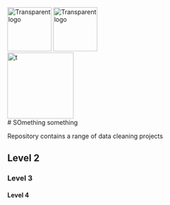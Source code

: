 <img width="100" alt="Transparent logo" src="https://github.com/user-attachments/assets/de0e28db-03ad-4a0c-b02e-d4f3ed0c4b5c" />
<img width="100" alt="Transparent logo" src="https://raw.github.com/unbox-analtytics/Portfolio/blob/788a2e37fcd222cd0e016721a9909817590c0b68/Unbox%20Analytics/Transparent%20logo.png" />
<br /> 

<img width="150" alt=" t" src="https://raw.githubusercontent.com/unbox-analtytics/Portfolio/main/Unbox%20Analytics/Button%201.png" />



<br /> 
# SOmething something

Repository contains a range of data cleaning projects



## Level 2
### Level 3
#### Level 4


